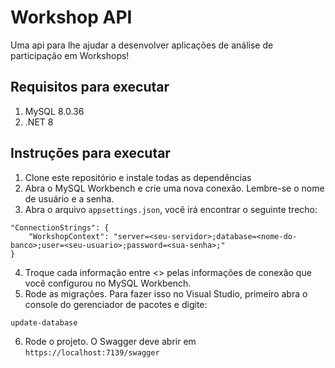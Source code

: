 # Workshop API

Uma api para lhe ajudar a desenvolver aplicações de análise de participação em Workshops!

## Requisitos para executar

1) MySQL 8.0.36
2) .NET 8

## Instruções para executar

1) Clone este repositório e instale todas as dependências
2) Abra o MySQL Workbench e crie uma nova conexão. Lembre-se o nome de usuário e a senha.
3) Abra o arquivo ```appsettings.json```, você irá encontrar o seguinte trecho:
```
"ConnectionStrings": {
    "WorkshopContext": "server=<seu-servidor>;database=<nome-do-banco>;user=<seu-usuario>;password=<sua-senha>;"
}
```
4) Troque cada informação entre <> pelas informações de conexão que você configurou no MySQL Workbench.
5) Rode as migrações. Para fazer isso no Visual Studio, primeiro abra o console do gerenciador de pacotes e digite:
```
update-database
```
6) Rode o projeto. O Swagger deve abrir em ```https://localhost:7139/swagger```
